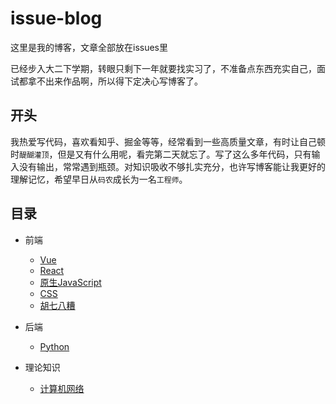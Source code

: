 # issue-blog
这里是我的博客，文章全部放在issues里

已经步入大二下学期，转眼只剩下一年就要找实习了，不准备点东西充实自己，面试都拿不出来作品啊，所以得下定决心写博客了。

## 开头

我热爱写代码，喜欢看知乎、掘金等等，经常看到一些高质量文章，有时让自己顿时`醍醐灌顶`，但是又有什么用呢，看完第二天就忘了。写了这么多年代码，只有输入没有输出，常常遇到瓶颈。对知识吸收不够扎实充分，也许写博客能让我更好的理解记忆，希望早日从`码农`成长为一名`工程师`。

## 目录

- 前端
  - [Vue](https://github.com/NomadJohn/issue-blog/labels/Vue)
  - [React](https://github.com/NomadJohn/issue-blog/labels/React)
  - [原生JavaScript](https://github.com/NomadJohn/issue-blog/labels/JavaScript)
  - [CSS](https://github.com/NomadJohn/issue-blog/labels/CSS)
  - [胡七八糟](https://github.com/NomadJohn/issue-blog/labels/others)
  
- 后端
  - [Python](https://github.com/NomadJohn/issue-blog/labels/Python)
  
- 理论知识
  - [计算机网络](https://github.com/NomadJohn/issue-blog/labels/计算机网络)
